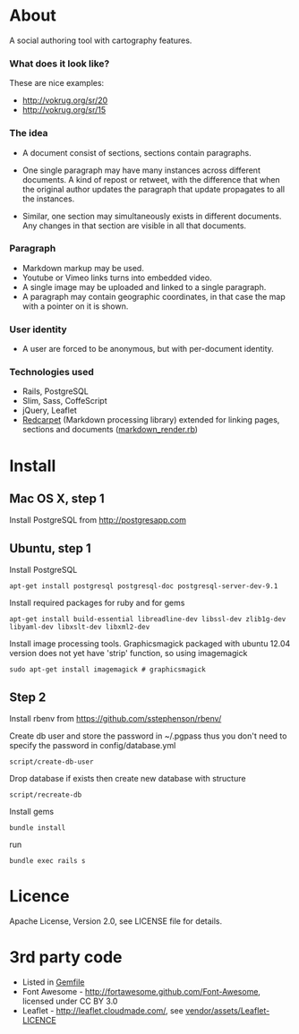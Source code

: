 About
=====

A social authoring tool with cartography features.

### What does it look like?

These are nice examples:

* http://vokrug.org/sr/20
* http://vokrug.org/sr/15

### The idea

* A document consist of sections, sections contain paragraphs.

* One single paragraph may have many instances across different documents.
  A kind of repost or retweet, with the difference that when the original author updates the paragraph that update 
  propagates to all the instances.

* Similar, one section may simultaneously exists in different documents.
  Any changes in that section are visible in all that documents.

### Paragraph

* Markdown markup may be used.
* Youtube or Vimeo links turns into embedded video.
* A single image may be uploaded and linked to a single paragraph.
* A paragraph may contain geographic coordinates, in that case the map with a pointer on it is shown.

### User identity

* A user are forced to be anonymous, but with per-document identity.

### Technologies used

* Rails, PostgreSQL
* Slim, Sass, CoffeScript
* jQuery, Leaflet
* [Redcarpet](https://github.com/vmg/redcarpet) (Markdown processing library) extended for linking pages, sections and documents ([markdown_render.rb](https://github.com/senotrusov/march/blob/master/app/helpers/markdown_render.rb))

Install
=======

Mac OS X, step 1
----------------
Install PostgreSQL from http://postgresapp.com


Ubuntu, step 1
--------------
Install PostgreSQL

    apt-get install postgresql postgresql-doc postgresql-server-dev-9.1

Install required packages for ruby and for gems

    apt-get install build-essential libreadline-dev libssl-dev zlib1g-dev libyaml-dev libxslt-dev libxml2-dev

Install image processing tools. Graphicsmagick packaged with ubuntu 12.04 version does not yet have 'strip' function, so using imagemagick

    sudo apt-get install imagemagick # graphicsmagick


Step 2
------

Install rbenv from https://github.com/sstephenson/rbenv/

Create db user and store the password in ~/.pgpass
thus you don't need to specify the password in config/database.yml

    script/create-db-user

Drop database if exists then create new database with structure

    script/recreate-db

Install gems

    bundle install

run

    bundle exec rails s


Licence
=======
Apache License, Version 2.0, see LICENSE file for details.


3rd party code
==============
* Listed in [Gemfile](https://github.com/senotrusov/march/blob/master/Gemfile)
* Font Awesome - http://fortawesome.github.com/Font-Awesome, licensed under CC BY 3.0
* Leaflet - http://leaflet.cloudmade.com/, see [vendor/assets/Leaflet-LICENCE](https://github.com/senotrusov/march/blob/master/vendor/assets/Leaflet-LICENCE)
